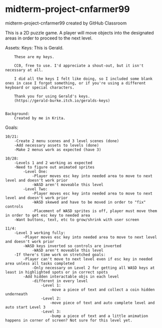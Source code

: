 # midterm-project-cnfarmer99
midterm-project-cnfarmer99 created by GitHub Classroom

This is a 2D puzzle game.  A player will move objects into the designated areas in order to proceed to the next level.  

Assets:
    Keys:
        This is Gerald.

        These are my keys.

        CC0, free to use. I'd appreciate a shout-out, but it isn't necessary at all.

        I did all the keys I felt like doing, so I included some blank ones in case I forgot something, or if you're using a different keyboard or special characters.

        Thank you for using Gerald's keys.
        (https://gerald-burke.itch.io/geralds-keys)


    Background:
        Created by me in Krita.


Goals:

    10/21:
        -Create 2 menu scenes and 3 level scenes (done)
        -Add necessary assets to levels (done)
        -Make 2 menus work as expected (have 3)
        
    10/28:
        -Levels 1 and 2 working as expected
        -Need to figure out animated sprites
            -Level One:
                -Player moves esc key into needed area to move to next level and doesn't work prior
                -WASD aren't moveable this level
            -Level Two:
                -Player moves esc key into needed area to move to next level and doesn't work prior
                -WASD skewed and have to be moved in order to "fix" controls
                -Placement of WASD sprites is off, player must move them in order to get esc key to needed area
        -Want buttons, text, etc to grow/shrink with user screen

    11/4:
        -Level 3 working fully:
            -Player moves esc key into needed area to move to next level and doesn't work prior
            -WASD keys inverted so controls are inverted
                -WASD aren't moveable this level
        -If there's time work on stretched goals:
            -Player can't move to next level even if esc key in needed area unless all tasks completed
                -Only necessary on Level 2 for getting all WASD keys at least in highlighted spots or in correct spots
            -Add hidden interactable objs in each level
                -different in every level
                    -Level 1:
                        -move a piece of text and collect a coin hidden underneath
                    -Level 2:
                        -move piece of text and auto complete level and auto start Level 3
                    -Level 3:
                        -bump a piece of text and a little animation happens in corner of screen? Not sure for this level yet.
